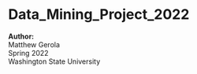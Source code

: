 # Data_Mining_Project_2022

**Author:**<br>
Matthew Gerola<br>
Spring 2022<br>
Washington State University
